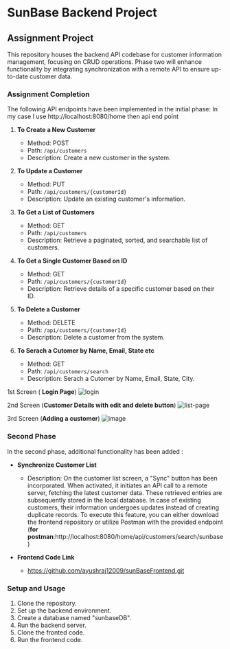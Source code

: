 # SunBase Backend Project
 
## Assignment Project 
 
This repository houses the backend API codebase for customer information management, focusing on CRUD operations. Phase two will enhance functionality by integrating synchronization with a remote API to ensure up-to-date customer data.
 
### Assignment Completion
 
The following API endpoints have been implemented in the initial phase:
In my case I use http://localhost:8080/home then api end point
 
1. **To Create a New Customer**
   - Method: POST
   - Path: `/api/customers`
   - Description: Create a new customer in the system.
 
2. **To Update a Customer**
   - Method: PUT
   - Path: `/api/customers/{customerId}`
   - Description: Update an existing customer's information.
 
3. **To Get a List of Customers**
   - Method: GET
   - Path: `/api/customers`
   - Description: Retrieve a paginated, sorted, and searchable list of customers.
 
4. **To Get a Single Customer Based on ID**
   - Method: GET
   - Path: `/api/customers/{customerId}`
   - Description: Retrieve details of a specific customer based on their ID.
 
5. **To Delete a Customer**
   - Method: DELETE
   - Path: `/api/customers/{customerId}`
   - Description: Delete a customer from the system.
  
6. **To Serach a Cutomer by Name, Email, State etc**
   - Method: GET
   - Path: `/api/customers/search`
   - Description: Serach a Cutomer by Name, Email, State, City.
  
1st Screen ( **Login Page**)
![login](https://github.com/ShashwataDas97/sunbase-backend/assets/142168847/dc215cba-9349-4ff2-8273-d600558f43c7)

2nd Screen (**Customer Details with edit and delete button**)
![list-page](https://github.com/ShashwataDas97/sunbase-backend/assets/142168847/73209080-82ef-45f1-845a-402ebf173b51)
 
3rd Screen (**Adding a customer**)
![image](https://github.com/ayushraj12009/sunbaseassignmentbackend/assets/51042913/c83677f6-9d2d-4c5b-9165-fd3f1c592c50)
 
 
### Second Phase
 
In the second phase, additional functionality has been added :
 
- **Synchronize Customer List**
  - Description: On the customer list screen, a "Sync" button has been incorporated. When activated, it initiates an API call to a remote server, fetching the latest customer data. These retrieved entries are subsequently stored in the local database. In case of existing customers, their information undergoes updates instead of creating duplicate records. To execute this feature, you can either download the frontend repository or utilize Postman with the provided endpoint (**for postman**:http://localhost:8080/home/api/customers/search/sunbase)
 
- **Frontend Code Link**
  - https://github.com/ayushraj12009/sunBaseFrontend.git
 
### Setup and Usage
 
1. Clone the repository.
2. Set up the backend environment.
3. Create a database named "sunbaseDB".
4. Run the backend server.
5. Clone the fronted code.
6. Run the frontend code.
